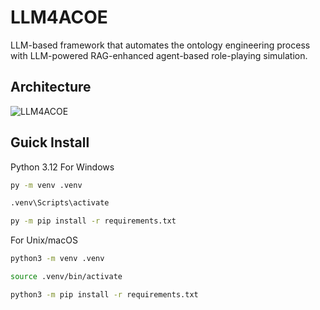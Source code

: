 # LLM4ACOE
LLM-based framework that automates the ontology engineering process with LLM-powered RAG-enhanced agent-based role-playing simulation.

## Architecture 
![LLM4ACOE](https://github.com/user-attachments/assets/1a43d2f5-c5c3-421b-ad1a-61af613d3fc2)

## Guick Install
Python 3.12
For Windows
```bash
py -m venv .venv
```
```bash
.venv\Scripts\activate
```
```bash
py -m pip install -r requirements.txt
```

For Unix/macOS
```bash
python3 -m venv .venv
```
```bash
source .venv/bin/activate
```
```bash
python3 -m pip install -r requirements.txt
```
